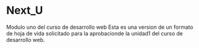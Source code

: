 # Next_U
Modulo uno del curso de desarrollo web
Esta es una version de un formato de hoja de vida solicitado  para la aprobacionde la unidad1 del curso de desarrollo web.
